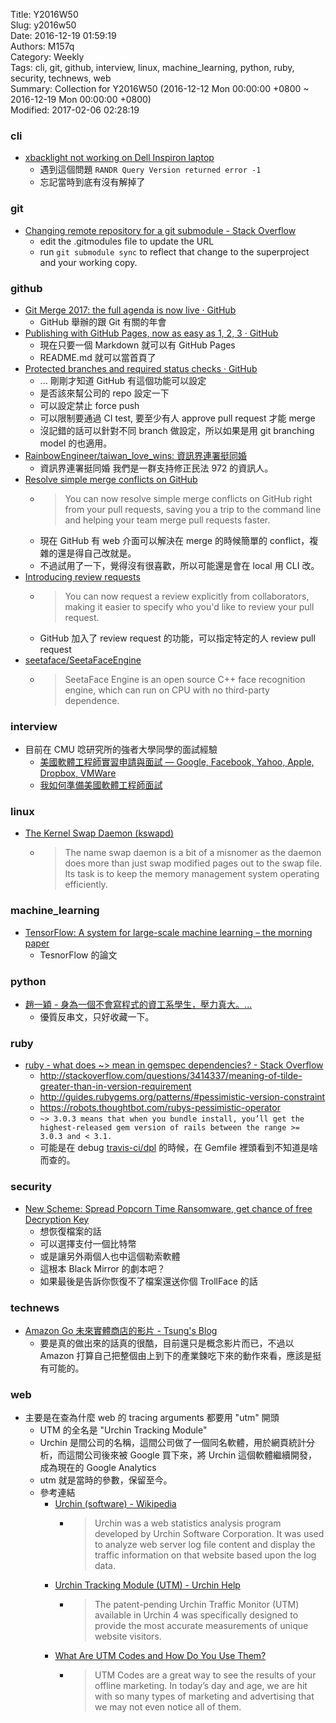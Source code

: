 Title: Y2016W50  
Slug: y2016w50  
Date: 2016-12-19 01:59:19  
Authors: M157q  
Category: Weekly  
Tags: cli, git, github, interview, linux, machine_learning, python, ruby, security, technews, web  
Summary: Collection for Y2016W50 (2016-12-12 Mon 00:00:00 +0800 ~ 2016-12-19 Mon 00:00:00 +0800)  
Modified: 2017-02-06 02:28:19  
  
  
  
### cli  
  
+ [xbacklight not working on Dell Inspiron laptop](http://www.linuxquestions.org/questions/linux-newbie-8/xbacklight-not-working-on-dell-inspiron-laptop-4175506666/)  
    + 遇到這個問題 `RANDR Query Version returned error -1`  
    + 忘記當時到底有沒有解掉了  
  
  
### git  
  
+ [Changing remote repository for a git submodule - Stack Overflow](http://stackoverflow.com/questions/913701/changing-remote-repository-for-a-git-submodule)  
    + edit the .gitmodules file to update the URL  
    + run `git submodule sync` to reflect that change to the superproject and your working copy.  
  
  
### github  
  
+ [Git Merge 2017: the full agenda is now live · GitHub](https://github.com/blog/2294-git-merge-2017-the-full-agenda-is-now-live)  
    + GitHub 舉辦的跟 Git 有關的年會  
+ [Publishing with GitHub Pages, now as easy as 1, 2, 3 · GitHub](https://github.com/blog/2289-publishing-with-github-pages-now-as-easy-as-1-2-3)  
    + 現在只要一個 Markdown 就可以有 GitHub Pages  
    + README.md 就可以當首頁了  
+ [Protected branches and required status checks · GitHub](https://github.com/blog/2051-protected-branches-and-required-status-checks)  
    + ... 剛剛才知道 GitHub 有這個功能可以設定  
    + 是否該來幫公司的 repo 設定一下  
    + 可以設定禁止 force push  
    + 可以限制要通過 CI test, 要至少有人 approve pull request 才能 merge  
    + 沒記錯的話可以針對不同 branch 做設定，所以如果是用 git branching model 的也適用。  
+ [RainbowEngineer/taiwan_love_wins: 資訊界連署挺同婚](https://github.com/RainbowEngineer/taiwan_love_wins)  
    + 資訊界連署挺同婚  我們是一群支持修正民法 972 的資訊人。  
+ [Resolve simple merge conflicts on GitHub](https://github.com/blog/2293-resolve-simple-merge-conflicts-on-github)  
    + > You can now resolve simple merge conflicts on GitHub right from your pull requests, saving you a trip to the command line and helping your team merge pull requests faster.  
    + 現在 GitHub 有 web 介面可以解決在 merge 的時候簡單的 conflict，複雜的還是得自己改就是。  
    + 不過試用了一下，覺得沒有很喜歡，所以可能還是會在 local 用 CLI 改。  
+ [Introducing review requests](https://github.com/blog/2291-introducing-review-requests)  
    + > You can now request a review explicitly from collaborators, making it easier to specify who you'd like to review your pull request.  
    + GitHub 加入了 review request 的功能，可以指定特定的人 review pull request  
+ [seetaface/SeetaFaceEngine](https://github.com/seetaface/SeetaFaceEngine)  
    + > SeetaFace Engine is an open source C++ face recognition engine, which can run on CPU with no third-party dependence.  
  
  
### interview  
  
+ 目前在 CMU 唸研究所的強者大學同學的面試經驗  
    + [美國軟體工程師實習申請與面試 — Google, Facebook, Yahoo, Apple, Dropbox, VMWare](https://blog.heron.me/%E7%BE%8E%E5%9C%8B%E8%BB%9F%E9%AB%94%E5%B7%A5%E7%A8%8B%E5%B8%AB%E5%AF%A6%E7%BF%92-google-facebook-yahoo-apple-dropbox-yahoo-d13b3991ce90)  
    + [我如何準備美國軟體工程師面試](https://blog.heron.me/%E6%88%91%E5%A6%82%E4%BD%95%E6%BA%96%E5%82%99%E7%BE%8E%E5%9C%8B%E8%BB%9F%E9%AB%94%E5%B7%A5%E7%A8%8B%E5%B8%AB%E9%9D%A2%E8%A9%A6-112f82d7093c)  
  
  
### linux  
  
+ [The Kernel Swap Daemon (kswapd)](http://www.science.unitn.it/~fiorella/guidelinux/tlk/node39.html)  
    + > The name swap daemon is a bit of a misnomer as the daemon does more than just swap modified pages out to the swap file. Its task is to keep the memory management system operating efficiently.  
  
  
### machine_learning  
  
+ [TensorFlow: A system for large-scale machine learning – the morning paper](https://blog.acolyer.org/2016/12/16/tensorflow-a-system-for-large-scale-machine-learning/amp/)  
    + TesnorFlow 的論文  
  
  
### python  
  
+ [趙一穎 - 身為一個不會寫程式的資工系學生，壓力真大。...](https://www.facebook.com/even841130/posts/1385768634776179)  
    + 優質反串文，只好收藏一下。  
  
  
### ruby  
  
+ [ruby - what does ~> mean in gemspec dependencies? - Stack Overflow](http://stackoverflow.com/questions/12329628/what-does-mean-in-gemspec-dependencies)  
    + <http://stackoverflow.com/questions/3414337/meaning-of-tilde-greater-than-in-version-requirement>  
    + <http://guides.rubygems.org/patterns/#pessimistic-version-constraint>  
    + <https://robots.thoughtbot.com/rubys-pessimistic-operator>  
    + `~> 3.0.3 means that when you bundle install, you’ll get the highest-released gem version of rails between the range >= 3.0.3 and < 3.1.`  
    + 可能是在 debug [travis-ci/dpl](https://github.com/travis-ci/dpl) 的時候，在 Gemfile 裡頭看到不知道是啥而查的。  
  
  
  
### security  
  
+ [New Scheme: Spread Popcorn Time Ransomware, get chance of free Decryption Key](https://www.bleepingcomputer.com/news/security/new-scheme-spread-popcorn-time-ransomware-get-chance-of-free-decryption-key/)  
    + 想恢復檔案的話  
    + 可以選擇支付一個比特幣  
    + 或是讓另外兩個人也中這個勒索軟體  
    + 這根本 Black Mirror 的劇本吧？  
    + 如果最後是告訴你恢復不了檔案還送你個 TrollFace 的話  
  
  
### technews  
  
+ [Amazon Go 未來實體商店的影片 - Tsung's Blog](https://blog.longwin.com.tw/2016/12/amazon-go-future-shop-store-2016/)  
    + 要是真的做出來的話真的很酷，目前還只是概念影片而已，不過以 Amazon 打算自己把整個由上到下的產業鍊吃下來的動作來看，應該是挺有可能的。  
  
  
### web  
  
+ 主要是在查為什麼 web 的 tracing arguments 都要用 "utm" 開頭  
    + UTM 的全名是 "Urchin Tracking Module"  
    + Urchin 是間公司的名稱，這間公司做了一個同名軟體，用於網頁統計分析，而這間公司後來被 Google 買下來，將 Urchin 這個軟體繼續開發，成為現在的 Google Analytics  
    + utm 就是當時的參數，保留至今。  
    + 參考連結  
        + [Urchin (software) - Wikipedia](http://en.wikipedia.org/wiki/Urchin_(software))  
            + > Urchin was a web statistics analysis program developed by Urchin Software Corporation. It was used to analyze web server log file content and display the traffic information on that website based upon the log data.  
        + [Urchin Tracking Module (UTM) - Urchin Help](http://support.google.com/urchin/answer/28307/)  
            + > The patent-pending Urchin Traffic Monitor (UTM) available in Urchin 4 was specifically designed to provide the most accurate measurements of unique website visitors.  
        + [What Are UTM Codes and How Do You Use Them?](https://www.launchdigitalmarketing.com/what-are-utm-codes/)  
            + > UTM Codes are a great way to see the results of your offline marketing.  In today’s day and age, we are hit with so many types of marketing and advertising that we may not even notice all of them.  
